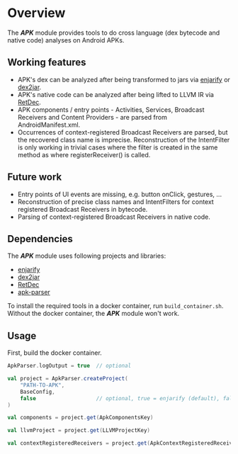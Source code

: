 # Overview

The ***APK*** module provides tools to do cross language (dex bytecode and native code) analyses on Android APKs.

## Working features
- APK's dex can be analyzed after being transformed to jars via [enjarify](https://github.com/ThexXTURBOXx/dex2jar) or
  [dex2jar](https://github.com/ThexXTURBOXx/dex2jar).
- APK's native code can be analyzed after being lifted to LLVM IR via [RetDec](https://github.com/ThexXTURBOXx/dex2jar).
- APK components / entry points - Activities, Services, Broadcast Receivers and Content Providers - are parsed from
  AndroidManifest.xml.
- Occurrences of context-registered Broadcast Receivers are parsed, but the recovered class name is imprecise. 
  Reconstruction of the IntentFilter is only working in trivial cases where the filter is created in the same method as
  where registerReceiver() is called.

## Future work
- Entry points of UI events are missing, e.g. button onClick, gestures, ...
- Reconstruction of precise class names and IntentFilters for context registered Broadcast Receivers in bytecode.
- Parsing of context-registered Broadcast Receivers in native code.

## Dependencies
The ***APK*** module uses following projects and libraries:
- [enjarify](https://github.com/ThexXTURBOXx/dex2jar)
- [dex2jar](https://github.com/ThexXTURBOXx/dex2jar)
- [RetDec](https://github.com/ThexXTURBOXx/dex2jar)
- [apk-parser](https://github.com/hsiafan/apk-parser)

To install the required tools in a docker container, run `build_container.sh`. Without the docker container, the ***APK***
module won't work.

## Usage
First, build the docker container.

```scala
ApkParser.logOutput = true  // optional

val project = ApkParser.createProject(
    "PATH-TO-APK",
    BaseConfig,
    false                   // optional, true = enjarify (default), false = dex2jar
)

val components = project.get(ApkComponentsKey)

val llvmProject = project.get(LLVMProjectKey)

val contextRegisteredReceivers = project.get(ApkContextRegisteredReceiversKey)
```
